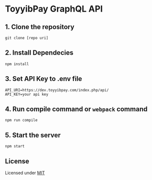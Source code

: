 # ToyyibPay GraphQL API

## 1. Clone the repository
```
git clone [repo uri]
```

## 2. Install Dependecies
```
npm install
```

## 3. Set API Key to .env file
```
API_URI=https://dev.toyyibpay.com/index.php/api/
API_KEY=your api key
```

## 4. Run compile command or ```webpack``` command
```
npm run compile
```

## 5. Start the server
```
npm start
```


## License
Licensed under [MIT](LICENSE.md)

